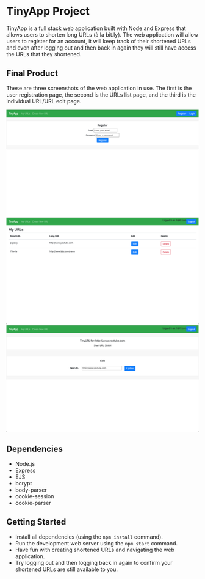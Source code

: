 # TinyApp Project

TinyApp is a full stack web application built with Node and Express that allows users to shorten long URLs (à la bit.ly). The web application will allow users to register for an account, it will keep track of their shortened URLs and even after logging out and then back in again they will still have access the URLs that they shortened.

## Final Product

These are three screenshots of the web application in use. The first is the user registration page, the second is the URLs list page, and the third is the individual URL/URL edit page.

!["Screenshot of user registration page"](https://github.com/BMWSawyer/tinyapp/blob/master/docs/register-page.png?raw=true)
!["Screenshot of user urls page"](https://github.com/BMWSawyer/tinyapp/blob/master/docs/urls-page.png?raw=true)
!["Screenshot of user url-show/url-edit page"](https://github.com/BMWSawyer/tinyapp/blob/master/docs/urlshow-edit-page.png?raw=true)

## Dependencies

- Node.js
- Express
- EJS
- bcrypt
- body-parser
- cookie-session
- cookie-parser

## Getting Started

- Install all dependencies (using the `npm install` command).
- Run the development web server using the `npm start` command.
- Have fun with creating shortened URLs and navigating the web application.
- Try logging out and then logging back in again to confirm your shortened URLs are still available to you.